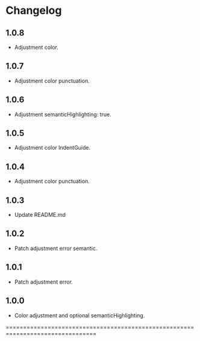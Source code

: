 # Changelog

## 1.0.8

- Adjustment color.

## 1.0.7

- Adjustment color punctuation.

## 1.0.6

- Adjustment semanticHighlighting: true.

## 1.0.5

- Adjustment color IndentGuide.

## 1.0.4

- Adjustment color punctuation.

## 1.0.3

- Update README.md

## 1.0.2

- Patch adjustment error semantic.

## 1.0.1

- Patch adjustment error.

## 1.0.0

- Color adjustment and optional semanticHighlighting.

================================================================================
